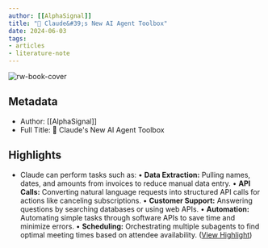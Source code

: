 ```yaml
---
author: [[AlphaSignal]]
title: "🧰 Claude&#39;s New AI Agent Toolbox"
date: 2024-06-03
tags: 
- articles
- literature-note
---
```

![rw-book-cover](https://readwise-assets.s3.amazonaws.com/static/images/article2.74d541386bbf.png)

## Metadata
- Author: [[AlphaSignal]]
- Full Title: 🧰 Claude's New AI Agent Toolbox

## Highlights
- Claude can perform tasks such as:
  • **Data Extraction:** Pulling names, dates, and amounts from invoices to reduce manual data entry.
  • **API Calls:** Converting natural language requests into structured API calls for actions like canceling subscriptions.
  • **Customer Support:** Answering questions by searching databases or using web APIs.
  • **Automation:** Automating simple tasks through software APIs to save time and minimize errors.
  • **Scheduling:** Orchestrating multiple subagents to find optimal meeting times based on attendee availability. ([View Highlight](https://read.readwise.io/read/01hzd66739ypwd8hg33c2bm4kp))
